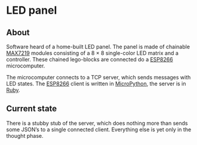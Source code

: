# LED panel #

## About ##

Software heard of a home-built LED panel. The panel is made of chainable [MAX7219]
modules consisting of a 8 × 8 single-color LED matrix and a controller. These
chained lego-blocks are connected do a [ESP8266] microcomputer.

The microcomputer connects to a TCP server, which sends messages with LED
states. The [ESP8266] client is written in [MicroPython], the server is in
[Ruby].

## Current state ##

There is a stubby stub of the server, which does nothing more than sends some
JSON’s to a single connected client. Everything else is yet only in the thought
phase.

[MAX7219]: https://www.aliexpress.com/item/Free-shipping-10sets-lot-MAX7219-dot-matrix-module-microcontroller-module-for-arduino-display-module-finished-goods/2022544995.html
[ESP8266]: http://ESP8266.com/
[MicroPython]: http://micropython.org
[Ruby]: http://ruby-lang.org